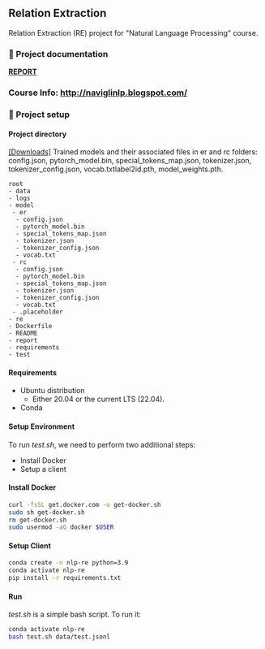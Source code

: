 ## Relation Extraction

Relation Extraction (RE) project for "Natural Language Processing" course.

### 📝 Project documentation

[**REPORT**](https://github.com/mms-ngl/nlp-re/blob/main/report.pdf)

### Course Info: http://naviglinlp.blogspot.com/

### 🚀 Project setup

#### Project directory
[[Downloads]](https://drive.google.com/drive/folders/15zehfVqaSfWc4k8bogBa6VhhEW0rGopi?usp=sharing) Trained models and their associated files in er and rc folders: config.json, pytorch_model.bin, special_tokens_map.json, tokenizer.json, tokenizer_config.json, vocab.txtlabel2id.pth, model_weights.pth.
```
root
- data
- logs
- model
 - er
  - config.json
  - pytorch_model.bin
  - special_tokens_map.json
  - tokenizer.json
  - tokenizer_config.json
  - vocab.txt
 - rc
  - config.json
  - pytorch_model.bin
  - special_tokens_map.json
  - tokenizer.json
  - tokenizer_config.json
  - vocab.txt 
 - .placeholder
- re
- Dockerfile
- README
- report
- requirements
- test
```

#### Requirements

* Ubuntu distribution
  * Either 20.04 or the current LTS (22.04).
* Conda 

#### Setup Environment

To run *test.sh*, we need to perform two additional steps:

* Install Docker
* Setup a client

#### Install Docker

```bash
curl -fsSL get.docker.com -o get-docker.sh
sudo sh get-docker.sh
rm get-docker.sh
sudo usermod -aG docker $USER
```

#### Setup Client

```bash
conda create -n nlp-re python=3.9
conda activate nlp-re
pip install -r requirements.txt
```

#### Run

*test.sh* is a simple bash script. To run it:

```bash
conda activate nlp-re
bash test.sh data/test.jsonl
```
